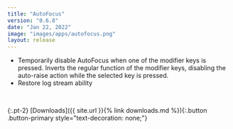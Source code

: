 ```yaml
---
title: "AutoFocus"
version: "0.6.8"
date: "Jan 22, 2022"
image: "images/apps/autofocus.png"
layout: release
---
```


- Temporarily disable AutoFocus when one of the modifier keys is pressed. Inverts the regular function of the modifier keys, disabling the auto-raise action while the selected key is pressed.
- Restore log stream ability

<br />

{:.pt-2}
[Downloads]({{ site.url }}{% link downloads.md %}){:.button .button-primary style="text-decoration: none;"}
